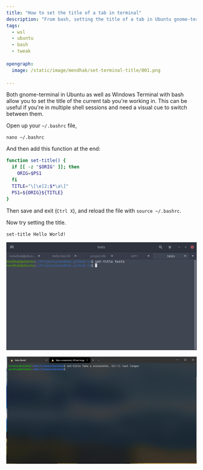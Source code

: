 ```yaml
---
title: "How to set the title of a tab in terminal"
description: "From bash, setting the title of a tab in Ubuntu gnome-terminal or in Windows Terminal"
tags: 
  - wsl
  - ubuntu
  - bash
  - tweak

opengraph: 
  image: /static/image/mendhak/set-terminal-title/001.png

---
```


Both gnome-terminal in Ubuntu as well as Windows Terminal with bash allow you to set the title of the current tab you're working in.  This can be useful if you're in multiple shell sessions and need a visual cue to switch between them.  

Open up your `~/.bashrc` file, 

```
nano ~/.bashrc
```

And then add this function at the end:


```bash
function set-title() {
  if [[ -z "$ORIG" ]]; then
    ORIG=$PS1
  fi
  TITLE="\[\e]2;$*\a\]"
  PS1=${ORIG}${TITLE}
}
```

Then save and exit (`Ctrl X`), and reload the file with `source ~/.bashrc`. 

Now try setting the title. 

```
set-title Hello World!
```

![results](/static/image/mendhak/set-terminal-title/001.png)

![results](/static/image/mendhak/set-terminal-title/002.png)
